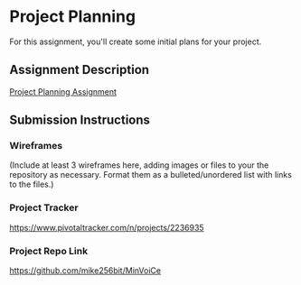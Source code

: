 # Project Planning
For this assignment, you'll create some initial plans for your project.

## Assignment Description
[Project Planning Assignment](https://education.launchcode.org/liftoff/assignments/planning/)

## Submission Instructions

### Wireframes

(Include at least 3 wireframes here, adding images or files to your the repository as necessary. Format them as a bulleted/unordered list with links to the files.)

### Project Tracker

https://www.pivotaltracker.com/n/projects/2236935

### Project Repo Link

https://github.com/mike256bit/MinVoiCe
